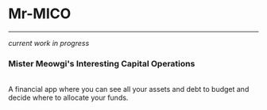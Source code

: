 # Mr-MICO 
---------------------------------------
*current work in progress*
### Mister Meowgi's Interesting Capital Operations

<br>
A financial app where you can see all your assets and debt to budget and decide where to allocate your funds.
<br>



